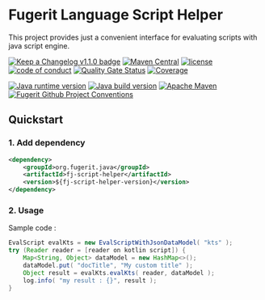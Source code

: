 # Fugerit Language Script Helper

This project provides just a convenient interface for evaluating scripts with java script engine.

[![Keep a Changelog v1.1.0 badge](https://img.shields.io/badge/changelog-Keep%20a%20Changelog%20v1.1.0-%23E05735)](CHANGELOG.md)
[![Maven Central](https://img.shields.io/maven-central/v/org.fugerit.java/fj-script-helper.svg)](https://mvnrepository.com/artifact/org.fugerit.java/fj-script-helper)
[![license](https://img.shields.io/badge/License-Apache%20License%202.0-teal.svg)](https://opensource.org/licenses/Apache-2.0)
[![code of conduct](https://img.shields.io/badge/conduct-Contributor%20Covenant-purple.svg)](https://github.com/fugerit-org/fj-universe/blob/main/CODE_OF_CONDUCT.md)
[![Quality Gate Status](https://sonarcloud.io/api/project_badges/measure?project=fugerit-org_fj-script-helper&metric=alert_status)](https://sonarcloud.io/summary/new_code?id=fugerit-org_fj-script-helper)
[![Coverage](https://sonarcloud.io/api/project_badges/measure?project=fugerit-org_fj-script-helper&metric=coverage)](https://sonarcloud.io/summary/new_code?id=fugerit-org_fj-script-helper)

[![Java runtime version](https://img.shields.io/badge/run%20on-java%208+-%23113366.svg?style=for-the-badge&logo=openjdk&logoColor=white)](https://universe.fugerit.org/src/docs/versions/java11.html)
[![Java build version](https://img.shields.io/badge/build%20on-java%2017+-%23ED8B00.svg?style=for-the-badge&logo=openjdk&logoColor=white)](https://universe.fugerit.org/src/docs/versions/java17.html)
[![Apache Maven](https://img.shields.io/badge/Apache%20Maven-3.9.0+-C71A36?style=for-the-badge&logo=Apache%20Maven&logoColor=white)](https://universe.fugerit.org/src/docs/versions/maven3_9.html)
[![Fugerit Github Project Conventions](https://img.shields.io/badge/Fugerit%20Org-Project%20Conventions-1A36C7?style=for-the-badge&logo=Onlinect%20Playground&logoColor=white)](https://universe.fugerit.org/src/docs/conventions/index.html)

## Quickstart

### 1. Add dependency

```xml
<dependency>
    <groupId>org.fugerit.java</groupId>
    <artifactId>fj-script-helper</artifactId>
    <version>${fj-script-helper-version}</version>
</dependency>
```

### 2. Usage

Sample code : 

```java
EvalScript evalKts = new EvalScriptWithJsonDataModel( "kts" );
try (Reader reader = [reader on kotlin script]) {
    Map<String, Object> dataModel = new HashMap<>();
    dataModel.put( "docTitle", "My custom title" );
    Object result = evalKts.evalKts( reader, dataModel );
    log.info( "my result : {}", result );
}
```